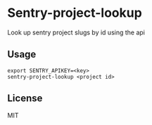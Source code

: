 # Sentry-project-lookup

Look up sentry project slugs by id using the api

## Usage

```
export SENTRY_APIKEY=<key>
sentry-project-lookup <project id>
```

## License

MIT
